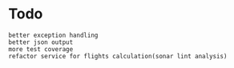 # Todo
    better exception handling
    better json output
    more test coverage
    refactor service for flights calculation(sonar lint analysis)
